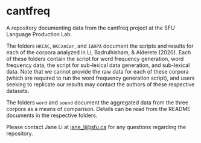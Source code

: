 # cantfreq
A repository documenting data from the cantfreq project at the SFU Language Production Lab. 

The folders `HKCAC`, `HKCanCor`, and `IARPA` document the scripts and results for each of the corpora analyzed in Li, Badrulhisham, & Alderete (2020). Each of these folders contain the script for word frequency generation, word frequency data, the script for sub-lexical data generation, and sub-lexical data. Note that we cannot provide the raw data for each of these corpora (which are required to run the word frequency generation script), and users seeking to replicate our results may contact the authors of these respective datasets.

The folders `word` and `sound` document the aggregated data from the three corpora as a means of comparison. Details can be read from the README documents in the respective folders.

Please contact Jane Li at jane_li@sfu.ca for any questions regarding the repository.
